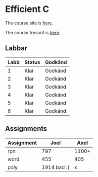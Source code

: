 # Efficient C
The course site is [here](https://cs.lth.se/edag01/).

The course tresorit is [here](https://web.tresorit.com/l/NRNW0#kPzc5_cvrnVgTEE95PqnoQ).
## Labbar

| Labb | Status              | Godkänd      |
|------|---------------------|--------------|
| 1    | Klar                | Godkänd      |
| 2    | Klar                | Godkänd      |
| 3    | Klar                | Godkänd      |
| 4    | Klar                | Godkänd      |
| 5    | Klar                | Godkänd      |
| 6    | Klar                | Godkänd      |

## **Ass**ignments
| Assignment | Joel          | Axel         |
|------------|---------------|--------------|
| rpn        | 797           | 1100+        |
| word       | 455           | 405          |
| poly       | 1914  bad :(  | x            |
